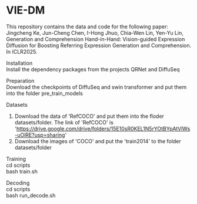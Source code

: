 # VIE-DM
This repository contains the data and code for the following paper:\
  Jingcheng Ke, Jun-Cheng Chen, I-Hong Jhuo, Chia-Wen Lin, Yen-Yu Lin, Generation and Comprehension Hand-in-Hand: Vision-guided Expression Diffusion for Boosting Referring Expression Generation and Comprehension. In ICLR2025.

Installation\
Install the dependency packages from the projects QRNet and DiffuSeq

Preparation\
Download the checkpoints of DiffuSeq and swin transformer and put them into the folder pre_train_models

Datasets
1. Download the data of 'RefCOCO' and put them into the floder datasets/folder. The link of 'RefCOCO' is 'https://drive.google.com/drive/folders/15E10sR0KEL1N5rYOtBYpAtVlWs-uOlRE?usp=sharing'
2. Download the images of 'COCO' and put the 'train2014' to the folder datasets/folder

Training\
cd scripts\
bash train.sh

Decoding\
cd scripts\
bash run_decode.sh
